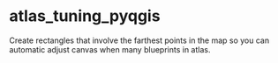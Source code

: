 # atlas_tuning_pyqgis
Create rectangles that involve the farthest points in the map so you can automatic adjust canvas when many blueprints in atlas.
